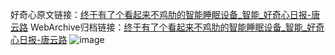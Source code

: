 好奇心原文链接：[终于有了个看起来不鸡肋的智能睡眠设备_智能_好奇心日报-唐云路](https://www.qdaily.com/articles/1597.html)
WebArchive归档链接：[终于有了个看起来不鸡肋的智能睡眠设备_智能_好奇心日报-唐云路](http://web.archive.org/web/20190623145941/https://www.qdaily.com/articles/1597.html)
![image](http://ww3.sinaimg.cn/large/007d5XDply1g3v4ec05j6j30u03n41kx)